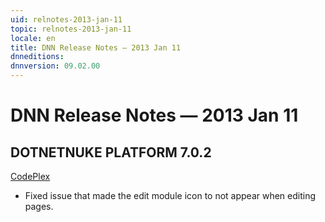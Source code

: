 ```yaml
---
uid: relnotes-2013-jan-11
topic: relnotes-2013-jan-11
locale: en
title: DNN Release Notes — 2013 Jan 11
dnneditions: 
dnnversion: 09.02.00
---
```


# DNN Release Notes — 2013 Jan 11

## DOTNETNUKE PLATFORM 7.0.2

[CodePlex](http://dotnetnuke.codeplex.com/releases/view/100158)

*   Fixed issue that made the edit module icon to not appear when editing pages.